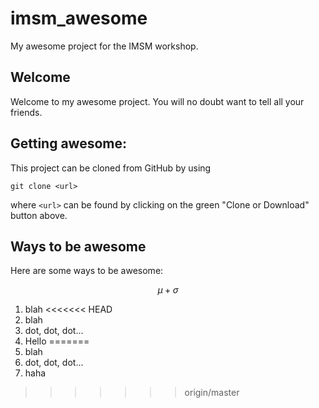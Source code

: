 # imsm_awesome
My awesome project for the IMSM workshop.

## Welcome
Welcome to my awesome project. You will no doubt want to tell all your friends.

## Getting awesome:
This project can be cloned from GitHub by using
```
git clone <url>
```
where `<url>` can be found by clicking on the green "Clone or Download" button above.

## Ways to be awesome
Here are some ways to be awesome:

$$
\mu + \sigma
$$
1. blah
<<<<<<< HEAD
2. blah
3. dot, dot, dot...
4. Hello
=======
1. blah
1. dot, dot, dot...
2. haha
>>>>>>> origin/master
